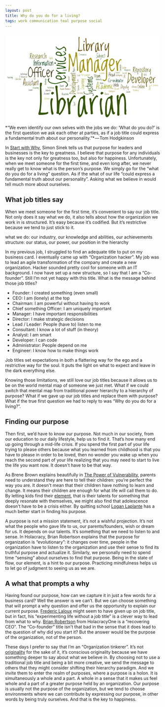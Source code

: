 ```yaml
---
layout: post
title: Why do you do for a living?
tags: work communication teal purpose social  
---
```

<img src="/images/fulls/paulstainthorp_jobtitles.jpg" class="fit image" title='Photo credit: Paul Stainthorp 2011'>
*“We even identify our own selves with the jobs we do: ‘What do you do?’ is the first question we ask each other at parties, as if a job title could express a fundamental truth about our personality.”* — Tom Hodgkinson

In [Start with Why](http://www.ted.com/talks/simon_sinek_how_great_leaders_inspire_action), Simon Sinek tells us that purpose for leaders and businesses is the key to greatness. I believe that purpose for any individuals is the key not only for greatness too, but also for happiness. Unfortunately, when we meet someone for the first time, and even long after, we never really get to know what is the person’s purpose. We simply go for the “what do you do for a living” question. As if the what of our life “could express a fundamental truth about our personality”. Asking what we believe in would tell much more about ourselves.

## What job titles say

When we meet someone for the first time, it’s convenient to say our job title. Not only does it say what we do, it also tells about how the organization we work in is structured. It’s easy because it’s codified. But it’s restrictive because we tend to just stick to it.

what we do: our industry, our knowledge and abilities, our achievements
structure: our status, our power, our position in the hierarchy

In my previous job, I struggled to find an adequate title to put on my business card. I eventually came up with “Organization hacker”. My job was to lead an agile transformation of the company and create a new organization. Hacker sounded pretty cool for someone with an IT background. I now have set up a new structure, so I say that I am a “Co-founder”. Still I’m not yet happy with this title. What is the message behind those job titles?

+ Founder: I created something (even small)
+ CEO: I am (lonely) at the top
+ Chairman: I am powerful without having to work
+ Chief something Officer: I am uniquely important
+ Manager: I have important responsibilities
+ Director: I make strategic decisions
+ Lead / Leader: People (have to) listen to me
+ Consultant: I know a lot of stuff (in theory)
+ Analyst: I am smart
+ Developer: I can code
+ Administrator: People depend on me
+ Engineer: I know how to make things work

Job titles set expectations in both a flattering way for the ego and a restrictive way for the soul. It puts the light on what to expect and leave in the dark everything else.

Knowing those limitations, we still love our job titles because it allows us to be on the world mental map of someone we just met. What if we could switch that mental map from traditional power hierarchy to a hierarchy of purpose? What if we gave up our job titles and replace them with purpose? What if the true first question we had to reply to was “Why do you do for a living?”.

## Finding our purpose

Then first, we’d have to know our purpose. Not much in our society, from our education to our daily lifestyle, help us to find it. That’s how many end up going through a mid-life crisis. If you spend the first part of your life trying to please others because what you learned from childhood is that you have to please in order to be loved, then no wonder you wake up when you reach the second part of your life realizing that you may need to start to live the life you want now. It doesn't have to be that way.

As Brene Brown explains beautifully in [The Power of Vulnerability](http://www.ted.com/talks/brene_brown_on_vulnerability), parents need to understand they are here to tell their children: you’re perfect the way you are. It doesn't mean that their children have nothing to learn and change. It means their children are enough for what life will call them to do. By letting kids find their [element](https://www.youtube.com/watch?v=KDhhIghXxfo), that is their talents for something that deeply resonate with themselves, we might also find that adolescence doesn't have to be a crisis either. By quitting school [Logan Laplante](https://www.youtube.com/watch?v=c0H7b9faIBo) has a much better start in finding his purpose.

A purpose is not a mission statement, it’s not a wishful projection. It’s not what the people who gave life to us, our parents/founders, wish or dream for us. It depends on our talents. It’s something that we need to listen to and sense. In Holacracy, Brian Robertson explains that the purpose for organization is “evolutionary”: it changes over time, people in the organization have to listen to the organization and use their sense to find its truthful purpose and actualize it. Similarly, we personally need to spend time “sensing” about ourselves to find that purpose. Being in the state of flow, our element, is a hint to our purpose. Practicing mindfulness helps us to let go of judgment to seeing us as we are.

## A what that prompts a why

Having found our purpose, how can we capture it in just a few words for a business card? Well the answer is we can’t. But we can choose something that will prompt a why question and offer us the opportunity to explain our current purpose. [Frederic Laloux](http://be.linkedin.com/pub/frederic-laloux/0/174/108) might seem to have given up on job title, but in fact, his “experimenting life without a job title” is a clever way to lead from what to why. [Brian Robertson](http://www.linkedin.com/pub/brian-robertson/0/182/517) from HolacracyOne is a “recovering CEO”. The “Co-founder” title isn't that bad in the sense that it does lead to the question of why did you start it? But the answer would be the purpose of the organization, not of the person.

These days I prefer to say that I’m an “Organization tinkerer”. It’s not [originality](http://siliconvalleyjobtitlegenerator.tumblr.com/) for the sake of it, it’s conscious originality because we have something deeper to say about what we believe in. By choosing not to use a traditional job title and being a bit more creative, we send the message to others that they might consider shifting their hierarchy paradigm. And we invite them to enter the realm of purposes, where a purpose is a holon. It is simultaneously a whole and a part. A whole in a sense that it makes us feel whole and a part of a greater purpose held by an organization. Our purpose is usually not the purpose of the organization, but we tend to choose environments where we can contribute by expressing our purpose, in other words by being truly ourselves. And that is the key to happiness.
